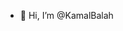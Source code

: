 - 👋 Hi, I’m @KamalBalah

<!---
KamalBalah/KamalBalah is a ✨ special ✨ repository because its `README.md` (this file) appears on your GitHub profile.
You can click the Preview link to take a look at your changes.
--->
